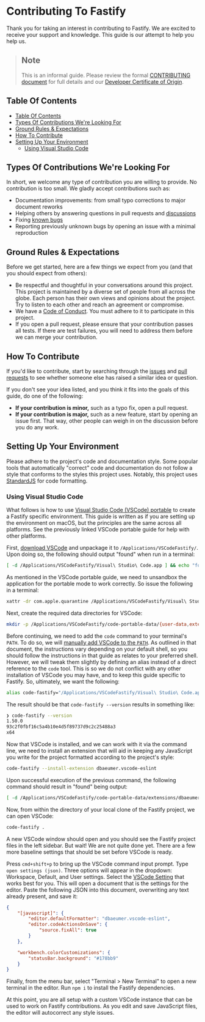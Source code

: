 # Contributing To Fastify
<a id="contributing"></a>

Thank you for taking an interest in contributing to Fastify. We are excited to
receive your support and knowledge. This guide is our attempt to help you help
us.

> ## Note
> This is an informal guide. Please review the formal [CONTRIBUTING
> document](https://github.com/fastify/fastify/blob/main/CONTRIBUTING.md) for
> full details and our [Developer Certificate of
> Origin](https://en.wikipedia.org/wiki/Developer_Certificate_of_Origin).

## Table Of Contents
<a id="contributing-toc"></a>

- [Table Of Contents](#table-of-contents)
- [Types Of Contributions We're Looking
  For](#types-of-contributions-were-looking-for)
- [Ground Rules & Expectations](#ground-rules--expectations)
- [How To Contribute](#how-to-contribute)
- [Setting Up Your Environment](#setting-up-your-environment)
  - [Using Visual Studio Code](#using-visual-studio-code)

## Types Of Contributions We're Looking For
<a id="contribution-types"></a>

In short, we welcome any type of contribution you are willing to provide. No
contribution is too small. We gladly accept contributions such as:

* Documentation improvements: from small typo corrections to major document
  reworks
* Helping others by answering questions in pull requests and
  [discussions](https://github.com/fastify/fastify/discussions)
* Fixing [known
  bugs](https://github.com/fastify/fastify/issues?q=is%3Aissue+is%3Aopen+label%3Abug)
* Reporting previously unknown bugs by opening an issue with a minimal
  reproduction

## Ground Rules & Expectations
<a id="contributing-rules"></a>

Before we get started, here are a few things we expect from you (and that you
should expect from others):

* Be respectful and thoughtful in your conversations around this project. This
  project is maintained by a diverse set of people from all across the globe.
  Each person has their own views and opinions about the project. Try to listen
  to each other and reach an agreement or compromise.
* We have a [Code of
  Conduct](https://github.com/fastify/fastify/blob/main/CODE_OF_CONDUCT.md). You
  must adhere to it to participate in this project.
* If you open a pull request, please ensure that your contribution passes all
  tests. If there are test failures, you will need to address them before we can
  merge your contribution.

## How To Contribute
<a id="contributing-how-to"></a>

If you'd like to contribute, start by searching through the
[issues](https://github.com/fastify/fastify/issues) and [pull
requests](https://github.com/fastify/fastify/pulls) to see whether someone else
has raised a similar idea or question.

If you don't see your idea listed, and you think it fits into the goals of this
guide, do one of the following:
* **If your contribution is minor,** such as a typo fix, open a pull request.
* **If your contribution is major,** such as a new feature, start by opening an
  issue first. That way, other people can weigh in on the discussion before you
  do any work.

<!--
TODO: add link to a style guide, when we have one, here as in
https://github.com/github/opensource.guide/blob/2868efbf0c14aec821909c19e210c3603a4a7805/CONTRIBUTING.md#style-guide
-->

## Setting Up Your Environment
<a id="contributing-environment"></a>

Please adhere to the project's code and documentation style. Some popular tools
that automatically "correct" code and documentation do not follow a style that
conforms to the styles this project uses. Notably, this project uses
[StandardJS](https://standardjs.com) for code formatting.

### Using Visual Studio Code
<a id="contributing-vscode"></a>

What follows is how to use [Visual Studio Code (VSCode)
portable](https://code.visualstudio.com/docs/editor/portable) to create a
Fastify specific environment. This guide is written as if you are setting up the
environment on macOS, but the principles are the same across all platforms. See
the previously linked VSCode portable guide for help with other platforms.

First, [download VSCode](https://code.visualstudio.com/download) and unpackage
it to `/Applications/VSCodeFastify/`. Upon doing so, the following should output
"found" when run in a terminal:

```sh
[ -d /Applications/VSCodeFastify/Visual\ Studio\ Code.app ] && echo "found"
```

As mentioned in the VSCode portable guide, we need to unsandbox the application
for the portable mode to work correctly. So issue the following in a terminal:

```sh
xattr -dr com.apple.quarantine /Applications/VSCodeFastify/Visual\ Studio\ Code.app
```

Next, create the required data directories for VSCode:

```sh
mkdir -p /Applications/VSCodeFastify/code-portable-data/{user-data,extensions}
```

Before continuing, we need to add the `code` command to your terminal's `PATH`.
To do so, we will [manually add VSCode to the
`PATH`](https://code.visualstudio.com/docs/setup/mac#_launching-from-the-command-line).
As outlined in that document, the instructions vary depending on your default
shell, so you should follow the instructions in that guide as relates to your
preferred shell. However, we will tweak them slightly by defining an alias
instead of a direct reference to the `code` tool. This is so we do not conflict
with any other installation of VSCode you may have, and to keep this guide
specific to Fastify. So, ultimately, we want the following:

```sh
alias code-fastify="/Applications/VSCodeFastify/Visual\ Studio\ Code.app/Contents/Resources/app/bin/code"
```

The result should be that `code-fastify --version` results in something like:

```sh
❯ code-fastify --version
1.50.0
93c2f0fbf16c5a4b10e4d5f89737d9c2c25488a3
x64
```

Now that VSCode is installed, and we can work with it via the command line, we
need to install an extension that will aid in keeping any JavaScript you write
for the project formatted according to the project's style:

```sh
code-fastify --install-extension dbaeumer.vscode-eslint
```

Upon successful execution of the previous command, the following command should
result in "found" being output:

```sh
[ -d /Applications/VSCodeFastify/code-portable-data/extensions/dbaeumer.vscode-eslint-* ] && echo "found"
```

Now, from within the directory of your local clone of the Fastify project, we
can open VSCode:

```sh
code-fastify .
```

A new VSCode window should open and you should see the Fastify project files in
the left sidebar. But wait! We are not quite done yet. There are a few more
baseline settings that should be set before VSCode is ready.

Press `cmd+shift+p` to bring up the VSCode command input prompt. Type `open
settings (json)`. Three options will appear in the dropdown: Workspace, Default,
and User settings. Select the [VSCode Setting](https://code.visualstudio.com/docs/getstarted/settings)
that works best for you. This will open a document that is the settings for the
editor. Paste the following JSON into this document, overwriting any text already
present, and save it:

```json
{
    "[javascript]": {
        "editor.defaultFormatter": "dbaeumer.vscode-eslint",
        "editor.codeActionsOnSave": {
            "source.fixAll": true
        }
    },

    "workbench.colorCustomizations": {
        "statusBar.background": "#178bb9"
    }
}
```

Finally, from the menu bar, select "Terminal > New Terminal" to open a new terminal
in the editor. Run `npm i` to install the Fastify dependencies.

At this point, you are all setup with a custom VSCode instance that can be used
to work on Fastify contributions. As you edit and save JavaScript files, the
editor will autocorrect any style issues.
